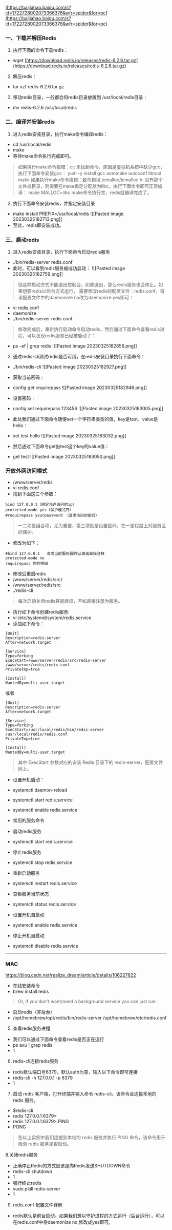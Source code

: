  [https://baijiahao.baidu.com/s?id=1722728002073366376&wfr=spider&for=pc](https://baijiahao.baidu.com/s?id=1722728002073366376&wfr=spider&for=pc)


### 一、下载并解压Redis
1. 执行下面的命令下载redis：
- wget [https://download.redis.io/releases/redis-6.2.6.tar.gz](https://download.redis.io/releases/redis-6.2.6.tar.gz)
2. 解压redis：
- tar xzf redis-6.2.6.tar.gz
3. 移动redis目录，一般都会将redis目录放置到 /usr/local/redis目录：
- mv redis-6.2.6 /usr/local/redis
### 二、编译并安装redis
1. 进入redis安装目录，执行make命令编译redis：
- cd /usr/local/redis
- make
- 等待make命令执行完成即可。
>如果执行make命令报错：cc 未找到命令，原因是虚拟机系统中缺少gcc，执行下面命令安装gcc：
yum -y install gcc automake autoconf libtool make
如果执行make命令报错：致命错误:jemalloc/jemalloc.h: 没有那个文件或目录，则需要在make指定分配器为libc。执行下面命令即可正常编译：
make MALLOC=libc
make命令执行完，redis就编译完成了。

2. 执行下面命令安装redis，并指定安装目录
- make install PREFIX=/usr/local/redis
![[Pasted image 20230325182713.png]]
- 至此，redis即安装成功。

### 三、启动redis
1. 进入redis安装目录，执行下面命令启动redis服务
- ./bin/redis-server redis.conf
- 此时，可以看到redis服务被成功启动：
![[Pasted image 20230325182759.png]]
>但这种启动方式不能退出控制台，如果退出，那么redis服务也会停止。如果想要redis以后台方式运行，
需要修改redis的配置文件：redis.conf。将该配置文件中的daemonize no改为daemonize yes即可：
- vi redis.conf
- daemonize
- ./bin/redis-server redis.conf

>修改完成后，重新执行启动命令启动redis，然后通过下面命令查看redis进程，可以发现redis服务已经被启动了：
- ps -ef | grep redis
![[Pasted image 20230325182856.png]]

2. 通过redis-cli测试redis是否可用，在redis安装目录执行下面命令：
- ./bin/redis-cli
![[Pasted image 20230325182927.png]]
- 获取当前密码：
- config get requirepass
![[Pasted image 20230325182946.png]]
- 设置密码：
- config set requirepass 123456
![[Pasted image 20230325183005.png]]

- 此处我们通过下面命令随便set一个字符串类型的值，key是test，value是hello：
- set test hello
![[Pasted image 20230325183032.png]]
- 然后通过下面命令get出test这个key的value值：
- get test
![[Pasted image 20230325183050.png]]

### 开放外网访问模式
- /www/server/redis
- vi redis.conf
- 找到下面这三个参数：

```
bind 127.0.0.1（绑定允许访问的ip）
protected-mode yes（保护模式开）
#requirepass yourpassword （请求访问的密码）
```

>一二项是组合项，尤为重要，第三项就是设置密码，在一定程度上对服务区的保护。

- 修改为如下：
```
#bind 127.0.0.1   改成当前服务器的ip或者直接注释
protected-mode no
requirepass 你的密码
```

- 修改后重启redis
- /www/server/redis/src/
- /www/server/redis/src
- ./redis-cli
> 每次启动关闭redis甚是麻烦，不如直接注册为服务。
- 执行如下命令创建redis服务:
- vi /etc/systemd/system/redis.service
- 添加如下命令：
```
[Unit]
Description=redis-server
After=network.target

[Service]
Type=forking
ExecStart=/www/server/redis/src/redis-server /www/server/redis/redis.conf
PrivateTmp=true

[Install]
WantedBy=multi-user.target
```
或者
```
[Unit]
Description=redis-server
After=network.target

[Service]
Type=forking
ExecStart=/usr/local/redis/bin/redis-server /usr/local/redis/redis.conf
PrivateTmp=true

[Install]
WantedBy=multi-user.target
```
>其中 ExecStart 参数对应的安装 Redis 目录下的 redis-server，配置文件同上。

- 设置开机启动：
- systemctl daemon-reload
- systemctl start redis.service
- systemctl enable redis.service

- 常用的服务命令
- 启动redis服务
- systemctl start redis.service  
- 停止redis服务
- systemctl stop redis.service
- 重新启动服务
- systemctl restart redis.service
- 查看服务当前状态
- systemctl status redis.service
- 设置开机自启动
- systemctl enable redis.service

- 停止开机自启动
- systemctl disable redis.service
-----------------
### MAC 
https://blog.csdn.net/realize_dream/article/details/106227622

- 在线安装命令
- brew install redis
>Or, if you don't want/need a background service you can just run:

- 启动redis（非后台）
- /opt/homebrew/opt/redis/bin/redis-server /opt/homebrew/etc/redis.conf

5. 查看redis服务进程
- 我们可以通过下面命令查看redis是否正在运行
- ps axu | grep redis
- 1
6. redis-cli连接redis服务
- redis默认端口号6379，默认auth为空，输入以下命令即可连接
- redis-cli -h 127.0.0.1 -p 6379
- 1
7. 启动 redis 客户端，打开终端并输入命令 redis-cli。该命令会连接本地的 redis 服务。
- $redis-cli
- redis 127.0.0.1:6379>
- redis 127.0.0.1:6379> PING
- PONG
>在以上实例中我们连接到本地的 redis 服务并执行 PING 命令，该命令用于检测 redis 服务是否启动。

8.关闭redis服务
- 正确停止Redis的方式应该是向Redis发送SHUTDOWN命令
- redis-cli shutdown
- 1
- 强行终止redis
- sudo pkill redis-server
- 1
9. redis.conf 配置文件详解
- redis默认是前台启动，如果我们想以守护进程的方式运行（后台运行），可以在redis.conf中将daemonize no,修改成yes即可。